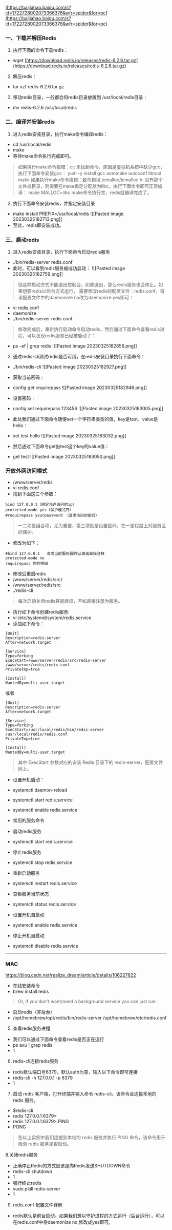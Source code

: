  [https://baijiahao.baidu.com/s?id=1722728002073366376&wfr=spider&for=pc](https://baijiahao.baidu.com/s?id=1722728002073366376&wfr=spider&for=pc)


### 一、下载并解压Redis
1. 执行下面的命令下载redis：
- wget [https://download.redis.io/releases/redis-6.2.6.tar.gz](https://download.redis.io/releases/redis-6.2.6.tar.gz)
2. 解压redis：
- tar xzf redis-6.2.6.tar.gz
3. 移动redis目录，一般都会将redis目录放置到 /usr/local/redis目录：
- mv redis-6.2.6 /usr/local/redis
### 二、编译并安装redis
1. 进入redis安装目录，执行make命令编译redis：
- cd /usr/local/redis
- make
- 等待make命令执行完成即可。
>如果执行make命令报错：cc 未找到命令，原因是虚拟机系统中缺少gcc，执行下面命令安装gcc：
yum -y install gcc automake autoconf libtool make
如果执行make命令报错：致命错误:jemalloc/jemalloc.h: 没有那个文件或目录，则需要在make指定分配器为libc。执行下面命令即可正常编译：
make MALLOC=libc
make命令执行完，redis就编译完成了。

2. 执行下面命令安装redis，并指定安装目录
- make install PREFIX=/usr/local/redis
![[Pasted image 20230325182713.png]]
- 至此，redis即安装成功。

### 三、启动redis
1. 进入redis安装目录，执行下面命令启动redis服务
- ./bin/redis-server redis.conf
- 此时，可以看到redis服务被成功启动：
![[Pasted image 20230325182759.png]]
>但这种启动方式不能退出控制台，如果退出，那么redis服务也会停止。如果想要redis以后台方式运行，
需要修改redis的配置文件：redis.conf。将该配置文件中的daemonize no改为daemonize yes即可：
- vi redis.conf
- daemonize
- ./bin/redis-server redis.conf

>修改完成后，重新执行启动命令启动redis，然后通过下面命令查看redis进程，可以发现redis服务已经被启动了：
- ps -ef | grep redis
![[Pasted image 20230325182856.png]]

2. 通过redis-cli测试redis是否可用，在redis安装目录执行下面命令：
- ./bin/redis-cli
![[Pasted image 20230325182927.png]]
- 获取当前密码：
- config get requirepass
![[Pasted image 20230325182946.png]]
- 设置密码：
- config set requirepass 123456
![[Pasted image 20230325183005.png]]

- 此处我们通过下面命令随便set一个字符串类型的值，key是test，value是hello：
- set test hello
![[Pasted image 20230325183032.png]]
- 然后通过下面命令get出test这个key的value值：
- get test
![[Pasted image 20230325183050.png]]

### 开放外网访问模式
- /www/server/redis
- vi redis.conf
- 找到下面这三个参数：

```
bind 127.0.0.1（绑定允许访问的ip）
protected-mode yes（保护模式开）
#requirepass yourpassword （请求访问的密码）
```

>一二项是组合项，尤为重要，第三项就是设置密码，在一定程度上对服务区的保护。

- 修改为如下：
```
#bind 127.0.0.1   改成当前服务器的ip或者直接注释
protected-mode no
requirepass 你的密码
```

- 修改后重启redis
- /www/server/redis/src/
- /www/server/redis/src
- ./redis-cli
> 每次启动关闭redis甚是麻烦，不如直接注册为服务。
- 执行如下命令创建redis服务:
- vi /etc/systemd/system/redis.service
- 添加如下命令：
```
[Unit]
Description=redis-server
After=network.target

[Service]
Type=forking
ExecStart=/www/server/redis/src/redis-server /www/server/redis/redis.conf
PrivateTmp=true

[Install]
WantedBy=multi-user.target
```
或者
```
[Unit]
Description=redis-server
After=network.target

[Service]
Type=forking
ExecStart=/usr/local/redis/bin/redis-server /usr/local/redis/redis.conf
PrivateTmp=true

[Install]
WantedBy=multi-user.target
```
>其中 ExecStart 参数对应的安装 Redis 目录下的 redis-server，配置文件同上。

- 设置开机启动：
- systemctl daemon-reload
- systemctl start redis.service
- systemctl enable redis.service

- 常用的服务命令
- 启动redis服务
- systemctl start redis.service  
- 停止redis服务
- systemctl stop redis.service
- 重新启动服务
- systemctl restart redis.service
- 查看服务当前状态
- systemctl status redis.service
- 设置开机自启动
- systemctl enable redis.service

- 停止开机自启动
- systemctl disable redis.service
-----------------
### MAC 
https://blog.csdn.net/realize_dream/article/details/106227622

- 在线安装命令
- brew install redis
>Or, if you don't want/need a background service you can just run:

- 启动redis（非后台）
- /opt/homebrew/opt/redis/bin/redis-server /opt/homebrew/etc/redis.conf

5. 查看redis服务进程
- 我们可以通过下面命令查看redis是否正在运行
- ps axu | grep redis
- 1
6. redis-cli连接redis服务
- redis默认端口号6379，默认auth为空，输入以下命令即可连接
- redis-cli -h 127.0.0.1 -p 6379
- 1
7. 启动 redis 客户端，打开终端并输入命令 redis-cli。该命令会连接本地的 redis 服务。
- $redis-cli
- redis 127.0.0.1:6379>
- redis 127.0.0.1:6379> PING
- PONG
>在以上实例中我们连接到本地的 redis 服务并执行 PING 命令，该命令用于检测 redis 服务是否启动。

8.关闭redis服务
- 正确停止Redis的方式应该是向Redis发送SHUTDOWN命令
- redis-cli shutdown
- 1
- 强行终止redis
- sudo pkill redis-server
- 1
9. redis.conf 配置文件详解
- redis默认是前台启动，如果我们想以守护进程的方式运行（后台运行），可以在redis.conf中将daemonize no,修改成yes即可。